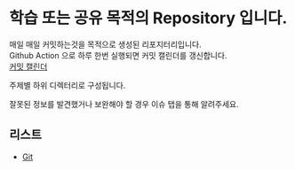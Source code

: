 # 학습 또는 공유 목적의 Repository 입니다.

매일 매일 커밋하는것을 목적으로 생성된 리포지터리입니다.<br/>
Github Action 으로 하루 한번 실행되면 커밋 캘린더를 갱신합니다.<br/>
[커밋 캘린더](https://github.com/studyqrr12/study-daily-mark/blob/main/README.md)

주제별 하위 디렉터리로 구성됩니다.

잘못된 정보를 발견했거나 보완해야 할 경우 이슈 탭을 통해 알려주세요.

## 리스트
- [Git](./Git/README.md)